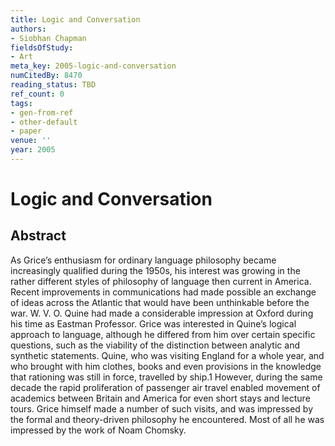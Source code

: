 ```yaml
---
title: Logic and Conversation
authors:
- Siobhan Chapman
fieldsOfStudy:
- Art
meta_key: 2005-logic-and-conversation
numCitedBy: 8470
reading_status: TBD
ref_count: 0
tags:
- gen-from-ref
- other-default
- paper
venue: ''
year: 2005
---
```


# Logic and Conversation

## Abstract

As Grice’s enthusiasm for ordinary language philosophy became increasingly qualified during the 1950s, his interest was growing in the rather different styles of philosophy of language then current in America. Recent improvements in communications had made possible an exchange of ideas across the Atlantic that would have been unthinkable before the war. W. V. O. Quine had made a considerable impression at Oxford during his time as Eastman Professor. Grice was interested in Quine’s logical approach to language, although he differed from him over certain specific questions, such as the viability of the distinction between analytic and synthetic statements. Quine, who was visiting England for a whole year, and who brought with him clothes, books and even provisions in the knowledge that rationing was still in force, travelled by ship.1 However, during the same decade the rapid proliferation of passenger air travel enabled movement of academics between Britain and America for even short stays and lecture tours. Grice himself made a number of such visits, and was impressed by the formal and theory-driven philosophy he encountered. Most of all he was impressed by the work of Noam Chomsky.
